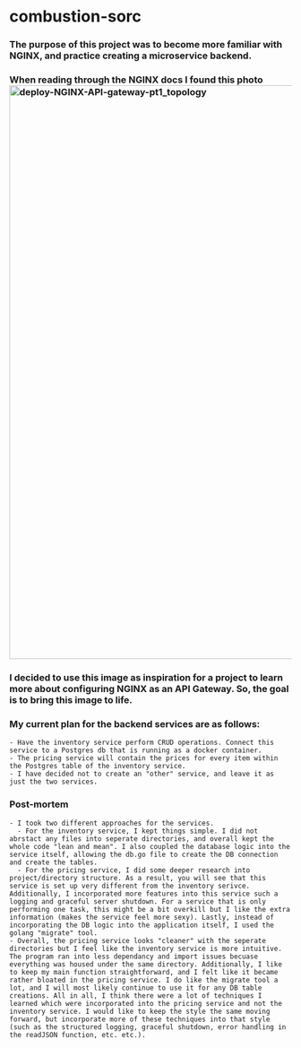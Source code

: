 # combustion-sorc

### The purpose of this project was to become more familiar with NGINX, and practice creating a microservice backend. 
### When reading through the NGINX docs I found this photo <img width="1024" alt="deploy-NGINX-API-gateway-pt1_topology" src="https://user-images.githubusercontent.com/105041614/231921611-cfca4b48-5bb9-4f40-b415-1776166a6576.png">

### I decided to use this image as inspiration for a project to learn more about configuring NGINX as an API Gateway. So, the goal is to bring this image to life.

### My current plan for the backend services are as follows:
    - Have the inventory service perform CRUD operations. Connect this service to a Postgres db that is running as a docker container.
    - The pricing service will contain the prices for every item within the Postgres table of the inventory service. 
    - I have decided not to create an "other" service, and leave it as just the two services. 
    

### Post-mortem
    - I took two different approaches for the services. 
      - For the inventory service, I kept things simple. I did not abrstact any files into seperate directories, and overall kept the whole code "lean and mean". I also coupled the database logic into the service itself, allowing the db.go file to create the DB connection and create the tables.
      - For the pricing service, I did some deeper research into project/directory structure. As a result, you will see that this service is set up very different from the inventory serivce. Additionally, I incorporated more features into this service such a logging and graceful server shutdown. For a service that is only performing one task, this might be a bit overkill but I like the extra information (makes the service feel more sexy). Lastly, instead of incorporating the DB logic into the application itself, I used the golang "migrate" tool.
    - Overall, the pricing service looks "cleaner" with the seperate directories but I feel like the inventory service is more intuitive. The program ran into less dependancy and import issues becuase everything was housed under the same directory. Additionally, I like to keep my main function straightforward, and I felt like it became rather bloated in the pricing service. I do like the migrate tool a lot, and I will most likely continue to use it for any DB table creations. All in all, I think there were a lot of techniques I learned which were incorporated into the pricing service and not the inventory service. I would like to keep the style the same moving forward, but incorporate more of these techniques into that style (such as the structured logging, graceful shutdown, error handling in the readJSON function, etc. etc.).  
